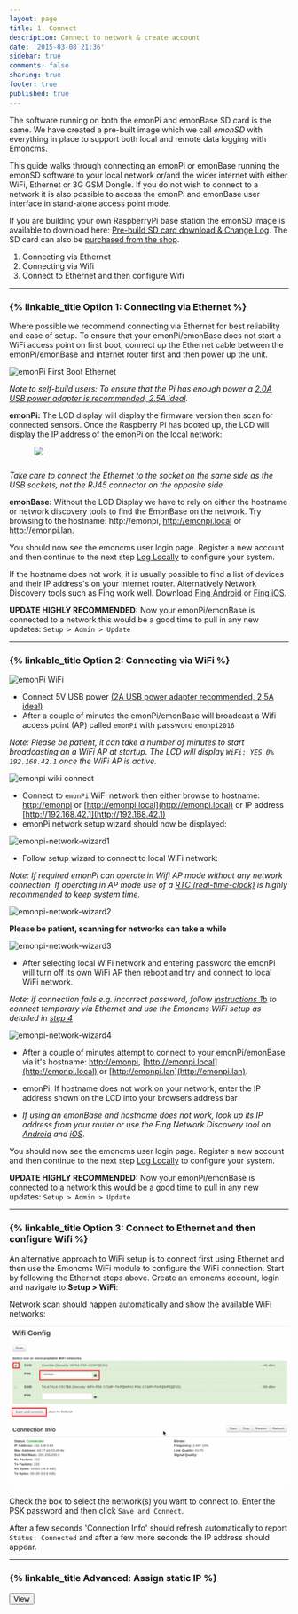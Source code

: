 ```yaml
---
layout: page
title: 1. Connect
description: Connect to network & create account
date: '2015-03-08 21:36'
sidebar: true
comments: false
sharing: true
footer: true
published: true
---
```


The software running on both the emonPi and emonBase SD card is the same. We have created a pre-built image which we call *emonSD* with everything in place to support both local and remote data logging with Emoncms.

This guide walks through connecting an emonPi or emonBase running the emonSD software to your local network or/and the wider internet with either WiFi, Ethernet or 3G GSM Dongle. If you do not wish to connect to a network it is also possible to access the emonPi and emonBase user interface in stand-alone access point mode.

If you are building your own RaspberryPi base station the emonSD image is available to download here: [Pre-build SD card download & Change Log](https://github.com/openenergymonitor/emonpi/wiki/emonSD-pre-built-SD-card-Download-&-Change-Log). The SD card can also be [purchased from the shop](http://shop.openenergymonitor.com/pre-loaded-emonsd-microsd-card-for-raspberry-pi/).

1. Connecting via Ethernet
2. Connecting via Wifi
3. Connect to Ethernet and then configure Wifi

---

### {% linkable_title Option 1: Connecting via Ethernet %}

Where possible we recommend connecting via Ethernet for best reliability and ease of setup. To ensure that your emonPi/emonBase does not start a WiFi access point on first boot, connect up the Ethernet cable between the emonPi/emonBase and internet router first and then power up the unit.

![emonPi First Boot Ethernet](/images/setup/emonpi_ethernet_first_boot.png)

*Note to self-build users: To ensure that the Pi has enough power a [2.0A USB power adapter is recommended, 2.5A ideal](http://shop.openenergymonitor.com/power-supplies/).*

**emonPi:** The LCD display will display the firmware version then scan for connected sensors. Once the Raspberry Pi has booted up, the LCD will display the IP address of the emonPi on the local network:

<img src="/images/setup/Etherent_Connected.jpg" style="padding-left:45px; padding-bottom:10px">

*Take care to connect the Ethernet to the socket on the same side as the USB sockets, not the RJ45 connector on the opposite side.*

**emonBase:** Without the LCD Display we have to rely on either the hostname or network discovery tools to find the EmonBase on the network. Try browsing to the hostname: http://emonpi, http://emonpi.local or http://emonpi.lan. 

You should now see the emoncms user login page. Register a new account and then continue to the next step [Log Locally](/setup/local) to configure your system.

If the hostname does not work, it is usually possible to find a list of devices and their IP address's on your internet router. Alternatively Network Discovery tools such as Fing work well. Download [Fing Android](https://play.google.com/store/apps/details?id=com.overlook.android.fing&hl=en_GB) or [Fing iOS](https://itunes.apple.com/gb/app/fing-network-scanner/id430921107?mt=8).

**UPDATE HIGHLY RECOMMENDED:** Now your emonPi/emonBase is connected to a network this would be a good time to pull in any new updates: `Setup > Admin > Update`

---

### {% linkable_title Option 2: Connecting via WiFi %}

![emonPi WiFi](/images/setup/emonpi_wifi.png)

- Connect 5V USB power [(2A USB power adapter recommended, 2.5A ideal)](http://shop.openenergymonitor.com/power-supplies/)
- After a couple of minutes the emonPi/emonBase will broadcast a Wifi access point (AP) called `emonPi` with password `emonpi2016`

*Note: Please be patient, it can take a number of minutes to start broadcasting an a WiFi AP at startup. The LCD will display `WiFi: YES 0% 192.168.42.1` once the WiFi AP is active.*

![emonpi wiki connect](/images/setup/emonpi-wifi.png)

- Connect to `emonPi` WiFi network then either browse to hostname: [http://emonpi](http://emonpi) or [http://emonpi.local](http://emonpi.local) or IP address [http://192.168.42.1](http://192.168.42.1)
- emonPi network setup wizard should now be displayed:

![emonpi-network-wizard1](/images/setup/emonpi-network-wizard1.png)

- Follow setup wizard to connect to local WiFi network:

*Note: If required emonPi can operate in Wifi AP mode without any network connection. If operating in AP mode use of a [RTC (real-time-clock)](https://wiki.openenergymonitor.org/index.php/EmonPi#Adding_a_Real_Time_Clock_.28RTC.29) is highly recommended to keep system time.*

![emonpi-network-wizard2](/images/setup/emonpi-network-wizard2.png)

**Please be patient, scanning for networks can take a while**

![emonpi-network-wizard3](/images/setup/emonpi-network-wizard3.png)

- After selecting local WiFi network and entering password the emonPi will turn off its own WiFi AP then reboot and try and connect to local WiFi network.

*Note: if connection fails e.g. incorrect password, follow [instructions 1b](#1b-connect-to-ethernet) to connect temporary via Ethernet and use the Emoncms WiFi setup as detailed in [step 4](#4-connect-to-wifi-optional)*

![emonpi-network-wizard4](/images/setup/emonpi-network-wizard4.png)

- After a couple of minutes attempt to connect to your emonPi/emonBase via it's hostname: [http://emonpi](http://emonpi), [http://emonpi.local](http://emonpi.local) or [http://emonpi.lan](http://emonpi.lan).

- emonPi: If hostname does not work on your network, enter the IP address shown on the LCD into your browsers address bar
- *If using an emonBase and hostname does not work, look up its IP address from your router or use the Fing Network Discovery tool on [Android](https://play.google.com/store/apps/details?id=com.overlook.android.fing&hl=en_GB) and [iOS](https://itunes.apple.com/gb/app/fing-network-scanner/id430921107?mt=8)*.

You should now see the emoncms user login page. Register a new account and then continue to the next step [Log Locally](/setup/local) to configure your system.

**UPDATE HIGHLY RECOMMENDED:** Now your emonPi/emonBase is connected to a network this would be a good time to pull in any new updates: `Setup > Admin > Update`

---

### {% linkable_title  Option 3: Connect to Ethernet and then configure Wifi %}

An alternative approach to WiFi setup is to connect first using Ethernet and then use the Emoncms WiFi module to configure the WiFi connection. Start by following the Ethernet steps above. Create an emoncms account, login and navigate to **Setup > WiFi**:

Network scan should happen automatically and show the available WiFi networks:

![Connect to Wifi](/images/setup/wifi9_0.png)

Check the box to select the network(s) you want to connect to. Enter the PSK password and then click `Save and Connect`.

After a few seconds 'Connection Info' should refresh automatically to report `Status: Connected` and after a few more seconds the IP address should appear.

---

### {% linkable_title Advanced: Assign static IP %}


<button type="button" class="show_hide" href="#" rel="#slidingDiv">View</button>

<div id="slidingDiv" class="toggleDiv" style="display: none;">
    <p>If local static IP address is required the easiest way is to allow IP address to be given via DHCP then fix the IP address on the router. Not all routers support this.</p>

    <p>Alternatively to set a static IP address on the emonPi itself connect via SSH and edit /etc/network/interfaces. E.g the following commands will SSH into emonPi, create backup of the interfaces file then setup a static IP on Ethernet. For WiFi change eth0 to wlan0.</p>
    <pre>
    $ ssh pi@192.168.X.X
    User: "pi" | Password: "emonpi2016"
    $ sudo cp /etc/dhcpcd.conf /etc/backup_dhcpcd.conf
    $ sudo nano /etc/dhcpcd.conf
    </pre>
    
<p>Append to the end of dhcpcd.conf (change to suit your network and interface required static IP):</p>

    <pre>
    interface eth0
    static ip_address=192.168.0.10/24
    static routers=192.168.0.1
    static domain_name_servers=192.168.0.1

    interface wlan0
    static ip_address=192.168.0.200/24
    static routers=192.168.0.1
    static domain_name_servers=192.168.0.1
    <br>
    [CTRL + X] then Y to save and exit nano
    $ sudo reboot
    </pre>
    <a href="http://www.modmypi.com/blog/tutorial-how-to-give-your-raspberry-pi-a-static-ip-address">For more info see Tutorial - How to give your Raspberry Pi a Static IP Address</a>
    <p> If required the changes above to dhcpcd.conf can be made by inserting the SD card into a Linux computer and editing the file directly if working offline.</p>


</div>
